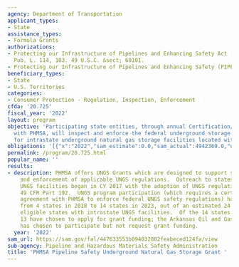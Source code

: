 ```yaml
---
agency: Department of Transportation
applicant_types:
- State
assistance_types:
- Formula Grants
authorizations:
- Protecting our Infrastructure of Pipelines and Enhancing Safety Act (PIPES) 2016.
  Pub. L. 114, 183. 49 U.S.C. &sect; 60101.
- Protecting our Infrastructure of Pipelines and Enhancing Safety (PIPES) Act of 2020.
beneficiary_types:
- State
- U.S. Territories
categories:
- Consumer Protection - Regulation, Inspection, Enforcement
cfda: '20.725'
fiscal_year: '2022'
layout: program
objective: 'Participating state entities, through annual Certification/Agreements
  with PHMSA, will inspect and enforce the federal underground storage regulations
  for intrastate underground natural gas storage facilities located within the state. '
obligations: '[{"x":"2022","sam_estimate":0.0,"sam_actual":4942369.0,"usa_spending_actual":5033298.0},{"x":"2023","sam_estimate":3883735.0,"sam_actual":0.0,"usa_spending_actual":-86019.0},{"x":"2024","sam_estimate":5000000.0,"sam_actual":0.0,"usa_spending_actual":0.0}]'
permalink: /program/20.725.html
popular_name: ''
results:
- description: PHMSA offers UNGS Grants which are designed to support state inspection
    and enforcement of applicable UNGS regulations.  Outreach to states with existing
    UNGS facilities began in CY 2017 with the adoption of UNGS regulations in Title
    49 CFR Part 192.  UNGS program participation (which requires a certification or
    agreement with PHMSA to enforce federal UNGS safety regulations) has increased
    from 4 states in 2018 to 14 states in 2023, out of an estimated 24 potentially
    eligible states with intrastate UNGS facilities.  Of the 14 states participating,
    13 have chosen to apply for grant funding; the Arkansas Oil and Gas Commission
    has chosen to participate but not request grant funding.
  year: '2022'
sam_url: https://sam.gov/fal/447633553b094032802feabeced124fa/view
sub-agency: Pipeline and Hazardous Materials Safety Administration
title: 'PHMSA Pipeline Safety Underground Natural Gas Storage Grant '
---
```

